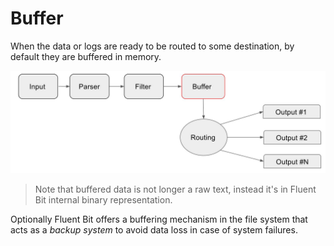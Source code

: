 # Buffer

When the data or logs are ready to be routed to some destination, by default they are buffered in memory.

![](../.gitbook/assets/flb_workflow_buffer.jpg)

> Note that buffered data is not longer a raw text, instead it's in Fluent Bit internal binary representation.

Optionally Fluent Bit offers a buffering mechanism in the file system that acts as a _backup system_ to avoid data loss in case of system failures.

